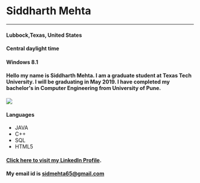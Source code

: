 # Siddharth Mehta

**************************************

#### Lubbock,Texas, United States
#### Central daylight time
#### Windows 8.1
#### Hello my name is Siddharth Mehta. I am a graduate student at Texas Tech University. I will be graduating in May 2019. I have completed my bachelor's in Computer Engineering from University of Pune.
![](https://00e9e64bac7ddcaf8c6289620ae2c9a9158f20db41d4abc6b6-apidata.googleusercontent.com/download/storage/v1/b/sidmehta65github/o/AdminBuilding.jpg?qk=AD5uMEvaHLdkeDR4VXkxj15j6i9BA6k_giTmSu7lm4HTZYhbyyl6VaF3R9a_eMdGgoxo_bs9l-F0z4LNb8_n1X3ZN8k-PTv8aj_uVCK-lVt706ajwUP6aflfN5sWaNvSJ9CuU_ftTzgSF6tNGrd5Y20GfhaJ4U0FpUrR-ngXaZfrXsS0llKFiO_4isWuB9XqdQBUUZwsIwH05WqrZnQ2S6eeozUYhSctK8e1iaNQyvyaEMNPIcQkHsk__pmq5pOBIEQKF0_pu3Ea9ze_GToRDdBfWfkUb4c4dW1_LzgELzohvg8iFyzRR3izyYo2K93wly02GAuO6e6bTidmTFsCYb5gyBbgD03jqm_yFS_shwoude0lu2colx-Pit333h6YyNhkqb4Tm-rer0R1tkXbL0Et-jtgZrZXZoj56iiGVfhKcVdjWx9-hWIsm6ENb1O1aUFCaakMfswQghBvG0GlMoJ9jyeAU58m_HljzdszBo5itUvSNe-OlE6pfs3h5bpwMpwCkE3uqg3h3fQi-oMpssxY_O3_BW-RW3ej4-RdEY_RGVxUfe3Yv4vIYAMsZj3SkBte_PH-NX71d77vwWberEF49zkZX1bCl7eWr1k-8f-VJtOVO1N2vAIIipx6zq1ny2-hd9UA1qCSvjH5xeBH0Av5xo8Hh7eNcHycHQPE81b4R_2MT67kxMWI2gFno1gr4OkFFVJHob700JnoeBvGX4_ZCv00psIv-MKwFehBVJOigjms6MkkMNQ)

#### Languages 

* JAVA
* C++
* SQL
* HTML5

#### [Click here to visit my LinkedIn Profile](https://www.linkedin.com/in/siddharth-m-608765150/).
#### My email id is sidmehta65@gmail.com

